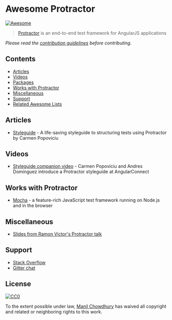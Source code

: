 # Awesome Protractor
[![Awesome](https://cdn.rawgit.com/sindresorhus/awesome/d7305f38d29fed78fa85652e3a63e154dd8e8829/media/badge.svg)](https://github.com/sindresorhus/awesome)

> [Protractor](http://www.protractortest.org/) is an end-to-end test framework for AngularJS applications

*Please read the [contribution guidelines](contributing.md) before contributing.*


## Contents

- [Articles](#articles)
- [Videos](#videos)
- [Packages](#packages)
- [Works with Protractor](#works-with-protractor)
- [Miscellaneous](#miscellaneous)
- [Support](#support)
- [Related Awesome Lists](#related-awesome-lists)


## Articles

- [Styleguide](https://github.com/CarmenPopoviciu/protractor-styleguide) - A life-saving styleguide to structuring tests using Protractor by Carmen Popoviciu


## Videos

- [Styleguide companion video](https://www.youtube.com/watch?v=-lTGnYwnEuM) - Carmen Popoviciu and Andres Dominguez introduce a Protractor styleguide at AngularConnect


## Works with Protractor

- [Mocha](https://mochajs.org/) - a feature-rich JavaScript test framework running on Node.js and in the browser


## Miscellaneous

- [Slides from Ramon Victor's Protractor talk](https://ramonvictor.github.io/protractor/slides/)


## Support

- [Stack Overflow](http://stackoverflow.com/questions/tagged/protractor)
- [Gitter chat](https://gitter.im/angular/protractor)


## License

[![CC0](http://mirrors.creativecommons.org/presskit/buttons/88x31/svg/cc-zero.svg)](https://creativecommons.org/publicdomain/zero/1.0/)

To the extent possible under law, [Manil Chowdhury](https://chowdhurian.github.io) has waived all copyright and related or neighboring rights to this work.
